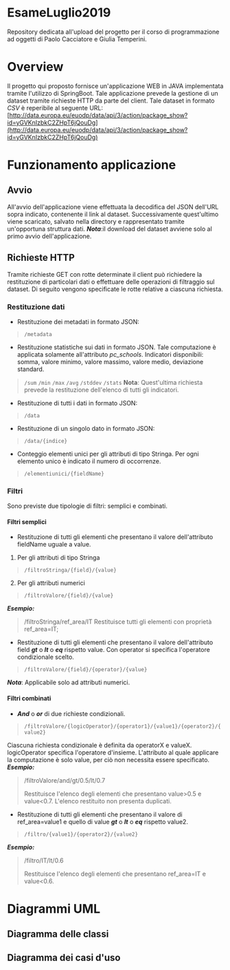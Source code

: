 # EsameLuglio2019
Repository dedicata all'upload del progetto per il corso di programmazione ad oggetti di Paolo Cacciatore e Giulia Temperini.

# Overview
Il progetto qui proposto fornisce un'applicazione WEB in JAVA implementata tramite l'utilizzo di SpringBoot.
Tale applicazione prevede la gestione di un dataset tramite richieste HTTP da parte del client.
Tale dataset in formato *CSV* è reperibile al seguente URL:
[http://data.europa.eu/euodp/data/api/3/action/package_show?id=yGVKnIzbkC2ZHpT6jQouDg](http://data.europa.eu/euodp/data/api/3/action/package_show?id=yGVKnIzbkC2ZHpT6jQouDg)

# Funzionamento applicazione
## Avvio 
All'avvio dell'applicazione viene effettuata la decodifica del JSON dell'URL sopra indicato, contenente il link al dataset. Successivamente quest'ultimo viene scaricato, salvato nella directory e rappresentato tramite un'opportuna struttura dati.
***Nota***:il download del dataset avviene solo al primo avvio dell'applicazione.
## Richieste HTTP
Tramite richieste GET con rotte determinate il client può richiedere la restituzione di particolari dati o effettuare delle operazioni di filtraggio sul dataset.
Di seguito vengono specificate le rotte relative a ciascuna richiesta.
### Restituzione dati

 - Restituzione dei metadati in formato JSON:   
 > `/metadata`
 - Restituzione statistiche sui dati in formato JSON.
 Tale computazione è applicata solamente all'attributo *pc_schools*.
 Indicatori disponibili: somma, valore minimo, valore massimo, valore medio, deviazione standard.   

> `/sum`
>  `/min`
>  `/max`
>  `/avg`
>  `/stddev`
>  `/stats`
**Nota**: Quest'ultima richiesta prevede la restituzione dell'elenco di tutti gli indicatori.
 - Restituzione di tutti i dati in formato JSON:   
>  `/data`
 - Restituzione di un singolo dato in formato JSON:   
> `/data/{indice}`
 - Conteggio elementi unici per gli attributi di tipo Stringa. Per ogni elemento unico è indicato il numero di occorrenze.
> `/elementiunici/{fieldName}`

### Filtri 
Sono previste due tipologie di filtri: semplici e combinati.
#### Filtri semplici 

 - Restituzione di tutti gli elementi che presentano il valore dell'attributo fieldName uguale a value.

1. Per gli attributi di tipo Stringa

> `/filtroStringa/{field}/{value}`

 2. Per gli attributi numerici

> `/filtroValore/{field}/{value}`
> 
***Esempio:*** 
> /filtroStringa/ref_area/IT
> Restituisce tutti gli elementi con proprietà ref_area=IT;

- Restituzione di tutti gli elementi che presentano il valore dell'attributo  field ***gt*** o ***lt*** o ***eq*** rispetto value.
Con operator si specifica l'operatore condizionale scelto.

> `/filtroValore/{field}/{operator}/{value}`
> 
***Nota***: Applicabile solo ad attributi numerici.

#### Filtri combinati
- ***And*** o ***or*** di due richieste condizionali.

    

> `/filtroValore/{logicOperator}/{operator1}/{value1}/{operator2}/{value2}`


Ciascuna richiesta condizionale è definita da operatorX e valueX.
logicOperator specifica l'operatore d'insieme.
L'attributo al quale applicare la computazione è solo value, per ciò non necessita essere specificato.
***Esempio:***

> /filtroValore/and/gt/0.5/lt/0.7
> 
> Restituisce l'elenco degli elementi che presentano value>0.5 e
> value<0.7. L'elenco restituito non presenta duplicati.

- Restituzione di tutti gli elementi che presentano il valore di ref_area=value1 e quello di value  ***gt*** o ***lt*** o ***eq*** rispetto value2.

> `/filtro/{value1}/{operator2}/{value2}`
> 
***Esempio:***
> 
> /filtro/IT/lt/0.6
>
> Restituisce l'elenco degli elementi che presentano ref_area=IT e value<0.6.

 
 
# Diagrammi UML
## Diagramma delle classi

## Diagramma dei casi d'uso 


